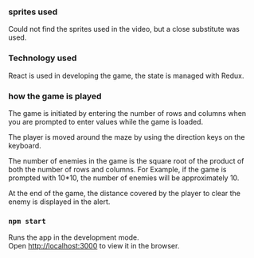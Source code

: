 ### sprites used
Could not find the sprites used in the video, but a close substitute was used.

### Technology used
React is used in developing the game, the state is managed with Redux.

### how the game is played
The game is initiated by entering the number of rows and columns when you are prompted to enter values while the game is loaded.

The player is moved around the maze by using the direction keys on the keyboard.

The number of enemies in the game is the square root of the product of both the number of rows and columns.
For Example, if the game is prompted with 10*10, the number of enemies will be approximately 10.

At the end of the game, the distance covered by the player to clear the enemy is displayed in the alert.

### `npm start`

Runs the app in the development mode.<br>
Open [http://localhost:3000](http://localhost:3000) to view it in the browser.
